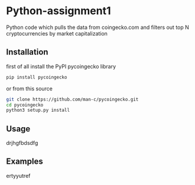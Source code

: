 # Python-assignment1

Python code which pulls the data from coingecko.com and filters out top N cryptocurrencies by market capitalization 

## Installation

first of all install the PyPI pycoingecko library

```bash
pip install pycoingecko
```
or from this source

```bash
git clone https://github.com/man-c/pycoingecko.git
cd pycoingecko
python3 setup.py install
```

## Usage
drjhgfbdsdfg

## Examples
ertyyutref
